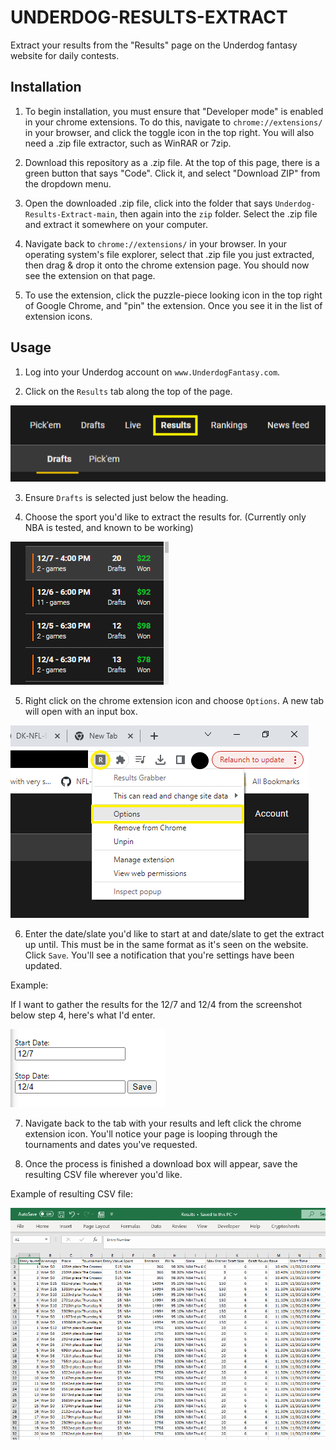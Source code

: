 # UNDERDOG-RESULTS-EXTRACT

Extract your results from the "Results" page on the Underdog fantasy website for daily contests.

## Installation

1. To begin installation, you must ensure that "Developer mode" is enabled in your chrome extensions. To do this, navigate to `chrome://extensions/` in your browser, and click the toggle icon in the top right. You will also need a .zip file extractor, such as WinRAR or 7zip.

2. Download this repository as a .zip file. At the top of this page, there is a green button that says "Code". Click it, and select "Download ZIP" from the dropdown menu.

3. Open the downloaded .zip file, click into the folder that says `Underdog-Results-Extract-main`, then again into the `zip` folder. Select the .zip file and extract it somewhere on your computer.

4. Navigate back to `chrome://extensions/` in your browser. In your operating system's file explorer, select that .zip file you just extracted, then drag & drop it onto the chrome extension page. You should now see the extension on that page.

5. To use the extension, click the puzzle-piece looking icon in the top right of Google Chrome, and "pin" the extension. Once you see it in the list of extension icons.

## Usage

1. Log into your Underdog account on `www.UnderdogFantasy.com`.

2. Click on the `Results` tab along the top of the page.

![Download image](readme_img/results_heading.png)

3. Ensure `Drafts` is selected just below the heading.

4. Choose the sport you'd like to extract the results for. (Currently only NBA is tested, and known to be working)

![Download image](readme_img/results.png)

5. Right click on the chrome extension icon and choose `Options`. A new tab will open with an input box.

![Download image](readme_img/options_click.png)

6. Enter the date/slate you'd like to start at and date/slate to get the extract up until. This must be in the same format as it's seen on the website. Click `Save`. You'll see a notification that you're settings have been updated.

Example:

If I want to gather the results for the 12/7 and 12/4 from the screenshot below step 4, here's what I'd enter.

![Download image](readme_img/settings.PNG)

7. Navigate back to the tab with your results and left click the chrome extension icon. You'll notice your page is looping through the tournaments and dates you've requested.

8. Once the process is finished a download box will appear, save the resulting CSV file wherever you'd like.

Example of resulting CSV file:

![Download image](readme_img/results_csv.PNG)

